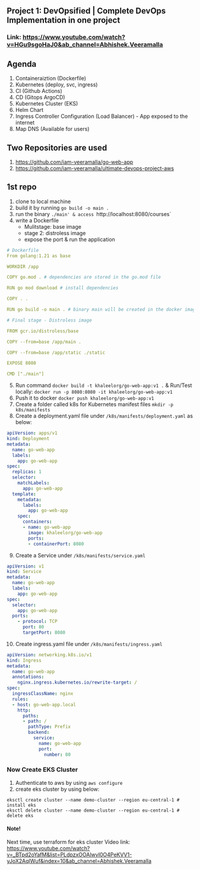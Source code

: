 ## Project 1: DevOpsified | Complete DevOps Implementation in one project
### Link: https://www.youtube.com/watch?v=HGu9sgoHaJ0&ab_channel=Abhishek.Veeramalla

## Agenda
1. Containeraiztion (Dockerfile)
2. Kubernetes (deploy, svc, ingress)
3. CI (Github Actions)
4. CD (Gitops ArgoCD)
5. Kubernetes Cluster (EKS)
6. Helm Chart
7. Ingress Controller Configuration (Load Balancer) - App exposed to the internet
8. Map DNS (Available for users)

## Two Repositories are used
1. https://github.com/iam-veeramalla/go-web-app
2. https://github.com/iam-veeramalla/ultimate-devops-project-aws 

## 1st repo
1. clone to local machine
2. build it by running `go build -o main .`
3. run the binary `./main' & access `http://localhost:8080/courses`
4. write a Dockerfile
    - Mulitstage: base image
    - stage 2: distroless image
    - expose the port & run the application
```yaml
# Dockerfile
From golang:1.21 as base 

WORKDIR /app

COPY go.mod . # dependencies are stored in the go.mod file

RUN go mod download # install dependencies

COPY . .

RUN go build -o main . # binary main will be created in the docker image

# Final stage - Distroless image

FROM gcr.io/distroless/base

COPY --from=base /app/main .

COPY --from=base /app/static ./static

EXPOSE 8080

CMD ["./main"]
```
5. Run command `docker build -t khaleelorg/go-web-app:v1 .` & Run/Test locally: `docker run -p 8080:8080 -it khaleelorg/go-web-app:v1`
6. Push it to docker `docker push khaleelorg/go-web-app:v1` 
7. Create a folder called k8s for Kubernetes manifest files `mkdir -p k8s/manifests`
8. Create a deployment.yaml file under `/k8s/manifests/deployment.yaml` as below:
```yaml
apiVersion: apps/v1
kind: Deployment
metadata:
  name: go-web-app
  labels:
    app: go-web-app
spec:
  replicas: 1
  selector:
    matchLabels:
      app: go-web-app
  template:
    metadata:
      labels:
        app: go-web-app
    spec:
      containers:
      - name: go-web-app
        image: khaleelorg/go-web-app
        ports:
        - containerPort: 8080
```
9. Create a Service under `/k8s/manifests/service.yaml`
```yaml
apiVersion: v1
kind: Service
metadata:
  name: go-web-app
  labels:
    app: go-web-app
spec:
  selector:
    app: go-web-app
  ports:
    - protocol: TCP
      port: 80
      targetPort: 8080
```
10. Create ingress.yaml file under `/k8s/manifests/ingress.yaml`
```yaml
apiVersion: networking.k8s.io/v1
kind: Ingress
metadata:
  name: go-web-app
  annotations:
    nginx.ingress.kubernetes.io/rewrite-target: /
spec:
  ingressClassName: nginx
  rules:
  - host: go-web-app.local
    http:
      paths:
      - path: /
        pathType: Prefix
        backend:
          service:
            name: go-web-app
            port:
              number: 80
```

### Now Create EKS Cluster
1. Authenticate to aws by using `aws configure`
2. create eks cluster by using below:
```shell
eksctl create cluster --name demo-cluster --region eu-central-1 # install eks
eksctl delete cluster --name demo-cluster --region eu-central-1 # delete eks
```

#### Note!
Next time, use terraform for eks cluster
Video link: https://www.youtube.com/watch?v=_BTpd2oYafM&list=PLdpzxOOAlwvI0O4PeKVV1-yJoX2AqIWuf&index=10&ab_channel=Abhishek.Veeramalla
